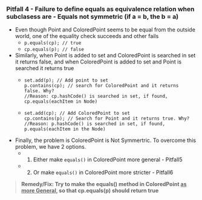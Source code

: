 ### Pitfall 4 - Failure to define equals as equivalence relation when subclasess are  - Equals not symmetric (if a = b, the b = a)

- Even though Point and ColoredPoint seems to be equal from the outside world, one of the equality check succeeds and other fails
  - `p.equals(cp); // true`
  - `cp.equals(p); // false`
- Similarly, when Point is added to set and ColoredPoint is searched in set it returns false, and when ColoredPoint is added to set and Point is searched it returns true
  - ```
    set.add(p); // Add point to set
    p.contains(cp); // search for ColoredPoint and it returns false. Why?
    //Reason: cp.hashCode() is searched in set, if found, cp.equals(eachItem in Node)
    ```
  - ```
    set.add(cp); // Add ColoredPoint to set
    cp.contains(p); // Search for Point and it returns true. Why?
    //Reason: p.hashCode() is searched in set, if found, p.equals(eachItem in the Node)
    ```
- Finally, the problem is ColoredPoint is Not Symmertric. To overcome this problem, we have 2 options. 
  - 1. Either make `equals()` in ColoredPoint more general - Pitfall5
  - 2. Or make `equals()` in ColoredPoint more stricter - Pitfall6

> **Remedy/Fix: Try to make the equals() method in ColoredPoint <u>as more General</u>, so that cp.equals(p) should return true**